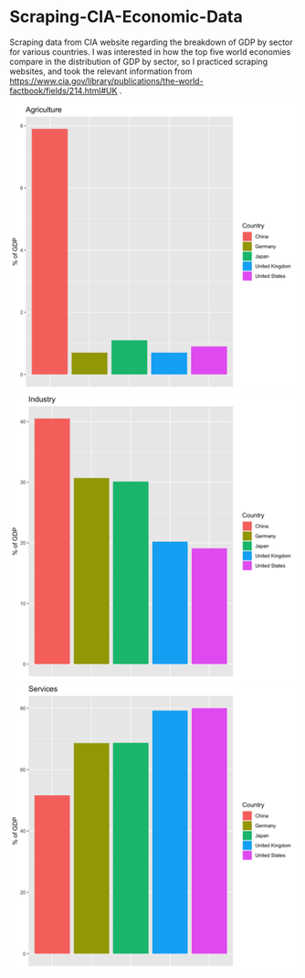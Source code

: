 # Scraping-CIA-Economic-Data
Scraping data from CIA website regarding the breakdown of GDP by sector for various countries. I was interested in how the top five world economies compare in the distribution of GDP by sector, so I practiced scraping websites, and took the relevant information from https://www.cia.gov/library/publications/the-world-factbook/fields/214.html#UK . 

![Screenshot](agriculture.png)
![Screenshot](industry.png)
![Screenshot](services.png)

